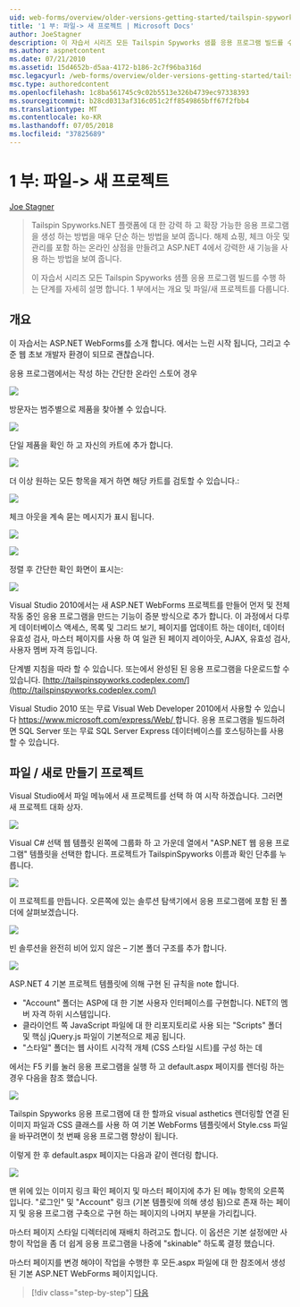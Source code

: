 ```yaml
---
uid: web-forms/overview/older-versions-getting-started/tailspin-spyworks/tailspin-spyworks-part-1
title: '1 부: 파일-> 새 프로젝트 | Microsoft Docs'
author: JoeStagner
description: 이 자습서 시리즈 모든 Tailspin Spyworks 샘플 응용 프로그램 빌드를 수행 하는 단계를 자세히 설명 합니다. 1 부에서는 개요 및 파일/새 프로젝트를 다룹니다.
ms.author: aspnetcontent
ms.date: 07/21/2010
ms.assetid: 15d4652b-d5aa-4172-b186-2c7f96ba316d
msc.legacyurl: /web-forms/overview/older-versions-getting-started/tailspin-spyworks/tailspin-spyworks-part-1
msc.type: authoredcontent
ms.openlocfilehash: 1c8ba561745c9c02b5513e326b4739ec97338393
ms.sourcegitcommit: b28cd0313af316c051c2ff8549865bff67f2fbb4
ms.translationtype: MT
ms.contentlocale: ko-KR
ms.lasthandoff: 07/05/2018
ms.locfileid: "37825689"
---
```

<a name="part-1-file--new-project"></a>1 부: 파일-> 새 프로젝트
====================
[Joe Stagner](https://github.com/JoeStagner)

> Tailspin Spyworks.NET 플랫폼에 대 한 강력 하 고 확장 가능한 응용 프로그램을 생성 하는 방법을 매우 단순 하는 방법을 보여 줍니다. 해제 쇼핑, 체크 아웃 및 관리를 포함 하는 온라인 상점을 만들려고 ASP.NET 4에서 강력한 새 기능을 사용 하는 방법을 보여 줍니다.
> 
> 이 자습서 시리즈 모든 Tailspin Spyworks 샘플 응용 프로그램 빌드를 수행 하는 단계를 자세히 설명 합니다. 1 부에서는 개요 및 파일/새 프로젝트를 다룹니다.


## <a id="_Toc260221666"></a>  개요

이 자습서는 ASP.NET WebForms를 소개 합니다. 에서는 느린 시작 됩니다, 그리고 수준 웹 초보 개발자 환경이 되므로 괜찮습니다.

응용 프로그램에서는 작성 하는 간단한 온라인 스토어 경우

![](tailspin-spyworks-part-1/_static/image1.jpg)


방문자는 범주별으로 제품을 찾아볼 수 있습니다.

![](tailspin-spyworks-part-1/_static/image2.jpg)

단일 제품을 확인 하 고 자신의 카트에 추가 합니다.

![](tailspin-spyworks-part-1/_static/image3.jpg)

더 이상 원하는 모든 항목을 제거 하면 해당 카트를 검토할 수 있습니다.:

![](tailspin-spyworks-part-1/_static/image4.jpg)

체크 아웃을 계속 묻는 메시지가 표시 됩니다.

![](tailspin-spyworks-part-1/_static/image5.jpg)

![](tailspin-spyworks-part-1/_static/image6.jpg)

정렬 후 간단한 확인 화면이 표시는:

![](tailspin-spyworks-part-1/_static/image7.jpg)


Visual Studio 2010에서는 새 ASP.NET WebForms 프로젝트를 만들어 먼저 및 전체 작동 중인 응용 프로그램을 만드는 기능이 증분 방식으로 추가 합니다. 이 과정에서 다루게 데이터베이스 액세스, 목록 및 그리드 보기, 페이지를 업데이트 하는 데이터, 데이터 유효성 검사, 마스터 페이지를 사용 하 여 일관 된 페이지 레이아웃, AJAX, 유효성 검사, 사용자 멤버 자격 등입니다.

단계별 지침을 따라 할 수 있습니다. 또는에서 완성된 된 응용 프로그램을 다운로드할 수 있습니다. [http://tailspinspyworks.codeplex.com/](http://tailspinspyworks.codeplex.com/)

Visual Studio 2010 또는 무료 Visual Web Developer 2010에서 사용할 수 있습니다 [ https://www.microsoft.com/express/Web/ ](https://www.microsoft.com/express/Web/)합니다. 응용 프로그램을 빌드하려면 SQL Server 또는 무료 SQL Server Express 데이터베이스를 호스팅하는를 사용할 수 있습니다.

## <a id="_Toc260221667"></a>  파일 / 새로 만들기 프로젝트

Visual Studio에서 파일 메뉴에서 새 프로젝트를 선택 하 여 시작 하겠습니다. 그러면 새 프로젝트 대화 상자.

![](tailspin-spyworks-part-1/_static/image8.jpg)

Visual C# 선택 웹 템플릿 왼쪽에 그룹화 하 고 가운데 열에서 "ASP.NET 웹 응용 프로그램" 템플릿을 선택한 합니다. 프로젝트가 TailspinSpyworks 이름과 확인 단추를 누릅니다.

![](tailspin-spyworks-part-1/_static/image9.jpg)

이 프로젝트를 만듭니다. 오른쪽에 있는 솔루션 탐색기에서 응용 프로그램에 포함 된 폴더에 살펴보겠습니다.

![](tailspin-spyworks-part-1/_static/image10.jpg)

빈 솔루션을 완전히 비어 있지 않은 – 기본 폴더 구조를 추가 합니다.

![](tailspin-spyworks-part-1/_static/image1.png)

ASP.NET 4 기본 프로젝트 템플릿에 의해 구현 된 규칙을 note 합니다.

- "Account" 폴더는 ASP에 대 한 기본 사용자 인터페이스를 구현합니다. NET의 멤버 자격 하위 시스템입니다.
- 클라이언트 쪽 JavaScript 파일에 대 한 리포지토리로 사용 되는 "Scripts" 폴더 및 핵심 jQuery.js 파일이 기본적으로 제공 됩니다.
- "스타일" 폴더는 웹 사이트 시각적 개체 (CSS 스타일 시트)를 구성 하는 데

에서는 F5 키를 눌러 응용 프로그램을 실행 하 고 default.aspx 페이지를 렌더링 하는 경우 다음을 참조 했습니다.

![](tailspin-spyworks-part-1/_static/image11.jpg)

Tailspin Spyworks 응용 프로그램에 대 한 할까요 visual asthetics 렌더링할 연결 된 이미지 파일과 CSS 클래스를 사용 하 여 기본 WebForms 템플릿에서 Style.css 파일을 바꾸려면이 첫 번째 응용 프로그램 향상이 됩니다.

이렇게 한 후 default.aspx 페이지는 다음과 같이 렌더링 합니다.

![](tailspin-spyworks-part-1/_static/image12.jpg)

맨 위에 있는 이미지 링크 확인 페이지 및 마스터 페이지에 추가 된 메뉴 항목의 오른쪽입니다. "로그인" 및 "Account" 링크 (기본 템플릿에 의해 생성 됨)으로 존재 하는 페이지 및 응용 프로그램 구축으로 구현 하는 페이지의 나머지 부분을 가리킵니다.

마스터 페이지 스타일 디렉터리에 재배치 하려고도 합니다. 이 옵션은 기본 설정에만 사항이 작업을 좀 더 쉽게 응용 프로그램을 나중에 "skinable" 하도록 결정 했습니다.

마스터 페이지를 변경 해야이 작업을 수행한 후 모든.aspx 파일에 대 한 참조에서 생성 된 기본 ASP.NET WebForms 페이지입니다.

> [!div class="step-by-step"]
> [다음](tailspin-spyworks-part-2.md)
